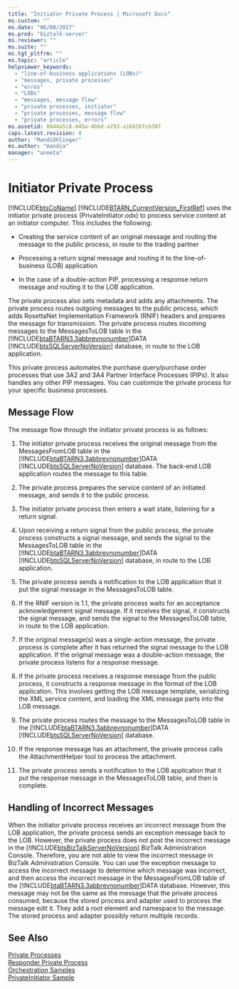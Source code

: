 ```yaml
---
title: "Initiator Private Process | Microsoft Docs"
ms.custom: ""
ms.date: "06/08/2017"
ms.prod: "biztalk-server"
ms.reviewer: ""
ms.suite: ""
ms.tgt_pltfrm: ""
ms.topic: "article"
helpviewer_keywords: 
  - "line-of-business applications (LOBs)"
  - "messages, private processes"
  - "erros"
  - "LOBs"
  - "messages, message flow"
  - "private processes, initiator"
  - "private processes, message flow"
  - "private processes, errors"
ms.assetid: 8444a5c8-445a-4bbd-a793-a16816fcb397
caps.latest.revision: 4
author: "MandiOhlinger"
ms.author: "mandia"
manager: "anneta"
---
```

# Initiator Private Process
[!INCLUDE[btsCoName](../../includes/btsconame-md.md)] [!INCLUDE[BTARN_CurrentVersion_FirstRef](../../includes/btarn-currentversion-firstref-md.md)] uses the initiator private process (PrivateInitiator.odx) to process service content at an initiator computer. This includes the following:  
  
-   Creating the service content of an original message and routing the message to the public process, in route to the trading partner  
  
-   Processing a return signal message and routing it to the line-of-business (LOB) application  
  
-   In the case of a double-action PIP, processing a response return message and routing it to the LOB application.  
  
 The private process also sets metadata and adds any attachments. The private process routes outgoing messages to the public process, which adds RosettaNet Implementation Framework (RNIF) headers and prepares the message for transmission. The private process routes incoming messages to the MessagesToLOB table in the [!INCLUDE[btaBTARN3.3abbrevnonumber](../../includes/btabtarn3-3abbrevnonumber-md.md)]DATA [!INCLUDE[btsSQLServerNoVersion](../../includes/btssqlservernoversion-md.md)] database, in route to the LOB application.  
  
 This private process automates the purchase query/purchase order processes that use 3A2 and 3A4 Partner Interface Processes (PIPs). It also handles any other PIP messages. You can customize the private process for your specific business processes.  
  
## Message Flow  
 The message flow through the initiator private process is as follows:  
  
1.  The initiator private process receives the original message from the MessagesFromLOB table in the [!INCLUDE[btaBTARN3.3abbrevnonumber](../../includes/btabtarn3-3abbrevnonumber-md.md)]DATA [!INCLUDE[btsSQLServerNoVersion](../../includes/btssqlservernoversion-md.md)] database. The back-end LOB application routes the message to this table.  
  
2.  The private process prepares the service content of an initiated message, and sends it to the public process.  
  
3.  The initiator private process then enters a wait state, listening for a return signal.  
  
4.  Upon receiving a return signal from the public process, the private process constructs a signal message, and sends the signal to the MessagesToLOB table in the [!INCLUDE[btaBTARN3.3abbrevnonumber](../../includes/btabtarn3-3abbrevnonumber-md.md)]DATA [!INCLUDE[btsSQLServerNoVersion](../../includes/btssqlservernoversion-md.md)] database, in route to the LOB application.  
  
5.  The private process sends a notification to the LOB application that it put the signal message in the MessagesToLOB table.  
  
6.  If the RNIF version is 1.1, the private process waits for an acceptance acknowledgement signal message. If it receives the signal, it constructs the signal message, and sends the signal to the MessagesToLOB table, in route to the LOB application.  
  
7.  If the original message(s) was a single-action message, the private process is complete after it has returned the signal message to the LOB application. If the original message was a double-action message, the private process listens for a response message.  
  
8.  If the private process receives a response message from the public process, it constructs a response message in the format of the LOB application. This involves getting the LOB message template, serializing the XML service content, and loading the XML message parts into the LOB message.  
  
9. The private process routes the message to the MessagesToLOB table in the [!INCLUDE[btaBTARN3.3abbrevnonumber](../../includes/btabtarn3-3abbrevnonumber-md.md)]DATA [!INCLUDE[btsSQLServerNoVersion](../../includes/btssqlservernoversion-md.md)] database.  
  
10. If the response message has an attachment, the private process calls the AttachmentHelper tool to process the attachment.  
  
11. The private process sends a notification to the LOB application that it put the response message in the MessagesToLOB table, and then is complete.  
  
## Handling of Incorrect Messages  
 When the initiator private process receives an incorrect message from the LOB application, the private process sends an exception message back to the LOB. However, the private process does not post the incorrect message in the [!INCLUDE[btsBizTalkServerNoVersion](../../includes/btsbiztalkservernoversion-md.md)] BizTalk Administration Console. Therefore, you are not able to view the incorrect message in BizTalk Administration Console. You can use the exception message to access the incorrect message to determine which message was incorrect, and then access the incorrect message in the MessagesFromLOB table of the [!INCLUDE[btaBTARN3.3abbrevnonumber](../../includes/btabtarn3-3abbrevnonumber-md.md)]DATA database. However, this message may not be the same as the message that the private process consumed, because the stored process and adapter used to process the message edit it. They add a root element and namespace to the message. The stored process and adapter possibly return multiple records.  
  
## See Also  
 [Private Processes](../../adapters-and-accelerators/accelerator-rosettanet/private-processes.md)   
 [Responder Private Process](../../adapters-and-accelerators/accelerator-rosettanet/responder-private-process.md)   
 [Orchestration Samples](../../adapters-and-accelerators/accelerator-rosettanet/orchestration-samples.md)   
 [PrivateInitiator Sample](../../adapters-and-accelerators/accelerator-rosettanet/privateinitiator-sample.md)